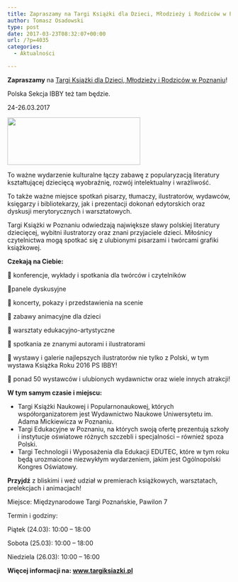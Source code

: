 ```yaml
---
title: Zapraszamy na Targi Książki dla Dzieci, Młodzieży i Rodziców w Poznaniu!
author: Tomasz Osadowski
type: post
date: 2017-03-23T08:32:07+00:00
url: /?p=4035
categories:
  - Aktualności

---
```

**Zapraszamy** na <a href="http://www.targiksiazki.pl" target="_blank">Targi Książki dla Dzieci, Młodzieży i Rodziców w Poznaniu</a>!

Polska Sekcja IBBY też tam będzie.

24-26.03.2017

<a href="http://www.targiksiazki.pl" target="_blank"><img class="alignnone size-medium wp-image-4036" src="http://www.ibby.pl/wp-content/uploads/2017/03/targi-poznań-2017-300x107.png" alt="" width="300" height="107" srcset="http://www.ibby.pl/wp-content/uploads/2017/03/targi-poznań-2017-300x107.png 300w, http://www.ibby.pl/wp-content/uploads/2017/03/targi-poznań-2017-150x53.png 150w, http://www.ibby.pl/wp-content/uploads/2017/03/targi-poznań-2017-768x274.png 768w, http://www.ibby.pl/wp-content/uploads/2017/03/targi-poznań-2017-800x285.png 800w, http://www.ibby.pl/wp-content/uploads/2017/03/targi-poznań-2017.png 825w" sizes="(max-width: 300px) 100vw, 300px" /></a>

To ważne wydarzenie kulturalne łączy zabawę z popularyzacją literatury kształtującej dziecięcą wyobraźnię, rozwój intelektualny i wrażliwość.

To także ważne miejsce spotkań pisarzy, tłumaczy, ilustratorów, wydawców, księgarzy i bibliotekarzy, jak i prezentacji dokonań edytorskich oraz dyskusji merytorycznych i warsztatowych.

Targi Książki w Poznaniu odwiedzają największe sławy polskiej literatury dziecięcej, wybitni ilustratorzy oraz znani przyjaciele dzieci. Miłośnicy czytelnictwa mogą spotkać się z ulubionymi pisarzami i twórcami grafiki książkowej.

**Czekają na Ciebie:**

&#x1f538; konferencje, wykłady i spotkania dla twórców i czytelników

&#x1f538;panele dyskusyjne

&#x1f538; koncerty, pokazy i przedstawienia na scenie

&#x1f538; zabawy animacyjne dla dzieci

&#x1f538; warsztaty edukacyjno-artystyczne

&#x1f538; spotkania ze znanymi autorami i ilustratorami

&#x1f538; wystawy i galerie najlepszych ilustratorów nie tylko z Polski, w tym wystawa Książka Roku 2016 PS IBBY!

&#x1f538; ponad 50 wystawców i ulubionych wydawnictw oraz wiele innych atrakcji!

**W tym samym czasie i miejscu:**

  * Targi Książki Naukowej i Popularnonaukowej, których współorganizatorem jest Wydawnictwo Naukowe Uniwersytetu im. Adama Mickiewicza w Poznaniu.
  * Targi Edukacyjne w Poznaniu, na których swoją ofertę prezentują szkoły i instytucje oświatowe różnych szczebli i specjalności – również spoza Polski.
  * Targi Technologii i Wyposażenia dla Edukacji EDUTEC, które w tym roku będą urozmaicone niezwykłym wydarzeniem, jakim jest Ogólnopolski Kongres Oświatowy.

**Przyjdź** z bliskimi i weź udział w premierach książkowych, warsztatach, prelekcjach i animacjach!

Miejsce: Międzynarodowe Targi Poznańskie, Pawilon 7

Termin i godziny:

Piątek (24.03): 10:00 &#8211; 18:00

Sobota (25.03): 10:00 &#8211; 18:00

Niedziela (26.03): 10:00 &#8211; 16:00

**Więcej informacji na: <a href="http://www.targiksiazki.pl" target="_blank">www.targiksiazki.pl</a>**
